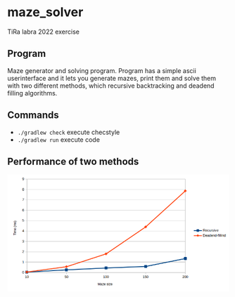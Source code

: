 # maze_solver
TiRa labra 2022 exercise

## Program
Maze generator and solving program. Program has a simple ascii userinterface and it lets you generate mazes, print them and solve them with two different methods, which recursive backtracking and deadend filling algorithms. 


## Commands
- ```./gradlew check``` execute checstyle
- ```./gradlew run``` execute code 

## Performance of two methods

![suoritustestaus](/documents/kuvat/performance.png)
